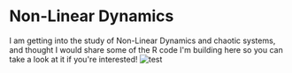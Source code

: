 # Non-Linear Dynamics

I am getting into the study of Non-Linear Dynamics and chaotic systems, and thought I would share some of the R code I'm building here so you can take a look at it if you're interested!
![test](https://user-images.githubusercontent.com/29491896/73464369-b760d580-4376-11ea-9336-2872ac243a18.png) 
